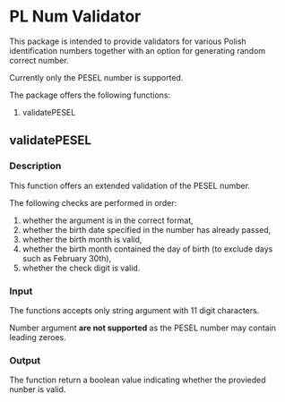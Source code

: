 # PL Num Validator
This package is intended to provide validators for various Polish identification numbers together with an option for generating random correct number.

Currently only the PESEL number is supported.

The package offers the following functions:

  1. validatePESEL

## validatePESEL

### Description

This function offers an extended validation of the PESEL number.

The following checks are performed in order:

  1. whether the argument is in the correct format,
  2. whether the birth date specified in the number has already passed,
  3. whether the birth month is valid,
  4. whether the birth month contained the day of birth (to exclude days such as February 30th),
  5. whether the check digit is valid.

### Input

The functions accepts only string argument with 11 digit characters.

Number argument **are not supported** as the PESEL number may contain leading zeroes. 

### Output

The function return a boolean value indicating whether the provieded nunber is valid.
